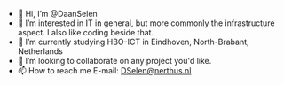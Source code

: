 - 👋 Hi, I’m @DaanSelen
- 👀 I’m interested in IT in general, but more commonly the infrastructure aspect. I also like coding beside that.
- 🌱 I’m currently studying HBO-ICT in Eindhoven, North-Brabant, Netherlands
- 💞️ I’m looking to collaborate on any project you'd like.
- 📫 How to reach me
E-mail: DSelen@nerthus.nl
